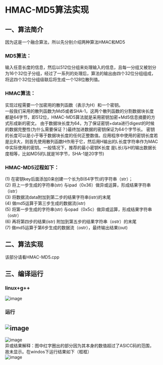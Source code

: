 # HMAC-MD5算法实现      

## 一、算法简介   
  因为这是一个融合算法，所以先分别介绍两种算法HMAC和MD5
### MD5算法：      
  输入任意长度的信息，然后以512位分组来处理输入的信息，且每一分组又被划分为16个32位子分组，经过了一系列的处理后，算法的输出由四个32位分组组成，将这四个32位分组级联后将生成一个128位散列值。

### HMAC算法：      
  实现过程需要一个加密用的散列函数（表示为H）和一个密钥。       
  一般我们采用的散列函数为Md5或者SHA-1，这两个散列函数的分割数据块长度都是64字节，即512位，HMAC-MD5算法就是采用密钥加密+Md5信息摘要的方式形成新的密文。
  由于数据块长度为64，为了保证密钥+data进行digest的时候的数据完整性(为什么需要保证？)最终加进数据的密钥保证为64个字节长。
  密钥的长度可以是小于等于数据块长度的任何正整数值。应用程序中使用的密钥长度若是比B大，则首先使用散列函数H作用于它，然后用H输出的L长度字符串作为MAC中实际使用的密钥。一般情况下，推荐的最小密钥K长度 是L长(与H的输出数据长度相等，比如MD5的L就是16字节，SHA-1是20字节)

### HMAC-MD5过程如下：         
(1) 在密钥key后面添加0来创建一个长为B(64字节)的字符串（str）；       
(2) 将上一步生成的字符串(str) 与ipad（0x36）做异或运算，形成结果字符串（istr）           
(3) 将数据流data附加到第二步的结果字符串(istr)的末尾          
(4) 做md5运算于第三步生成的数据流(istr)         
(5) 将第一步生成的字符串(str) 与opad（0x5c）做异或运算，形成结果字符串（ostr）          
(6) 再将第四步的结果(istr) 附加到第五步的结果字符串（ostr）的末尾         
(7) 做md5运算于第6步生成的数据流（ostr），最终输出结果(out)               
      
## 二、算法实现        
  该部分请看HMAC-MD5.cpp     
     
## 三、编译运行        
### linux+g++         
![image](https://user-images.githubusercontent.com/43472106/156555708-d5259b39-cb74-4682-b46e-f6a2fbea7399.png)         
### 运行            
![image](https://user-images.githubusercontent.com/43472106/156555784-831ee340-7c15-4911-8e96-11d6aed2f023.png)            
---------------------------------------------------------------------------------------------------------------            
![image](https://user-images.githubusercontent.com/43472106/156555924-a603432f-f63f-45b7-a4b2-b70c3e2ec940.png)              
异或结果解释：图中红字圈出的部分因为其本身的数值超过了ASICC码的范围，故未显示。在windos下运行结果如下（框框）              
![image](https://user-images.githubusercontent.com/43472106/156556142-4949a632-5f9b-4610-92d3-0043439f7eda.png)
